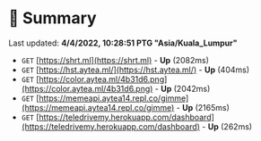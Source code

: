 # 📖 Summary
Last updated: **4/4/2022, 10:28:51 PTG "Asia/Kuala_Lumpur"**

- `GET` [https://shrt.ml](https://shrt.ml) - **Up** (2082ms)
- `GET` [https://hst.aytea.ml/](https://hst.aytea.ml/) - **Up** (404ms)
- `GET` [https://color.aytea.ml/4b31d6.png](https://color.aytea.ml/4b31d6.png) - **Up** (2042ms)
- `GET` [https://memeapi.aytea14.repl.co/gimme](https://memeapi.aytea14.repl.co/gimme) - **Up** (2165ms)
- `GET` [https://teledrivemy.herokuapp.com/dashboard](https://teledrivemy.herokuapp.com/dashboard) - **Up** (262ms)
